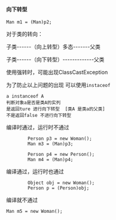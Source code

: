 #### 向下转型

```
Man m1 = (Man)p2;
```

对于类的转向：

子类------（向上转型）多态-------父类

子类------（向下转型）-------------父类



使用强转时，可能出现ClassCastException

为了防止以上问题的出现 可以使用`instaceof`

```
a instanceof A
判断对象a是否是类A的实列 
是返回ture 进行向下转型  [类A 是类a的父类]
不是返回false 不进行向下转型
```



编译时通过，运行时不通过

```
        Person p3 = new Woman();
        Man m3 = (Man)p3;
        
        Person p4 = new Person();
        Man m4 = (Man)p4;
```

编译通过，运行时也通过

```
        Object obj = new Woman();
        Person p = (Person)obj;
```

编译就不通过

```
Man m5 = new Woman();
```

